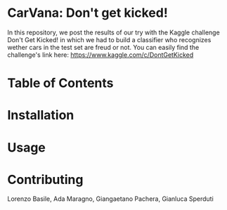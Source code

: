 # CarVana: Don't get kicked!
In this repository, we post the results of our try with the Kaggle challenge Don't Get Kicked! in which we had to build a classifier who recognizes wether cars in the test set are freud or not.
You can easily find the challenge's link here: https://www.kaggle.com/c/DontGetKicked

# Table of Contents


# Installation


# Usage


# Contributing

Lorenzo Basile, Ada Maragno, Giangaetano Pachera, Gianluca Sperduti 
